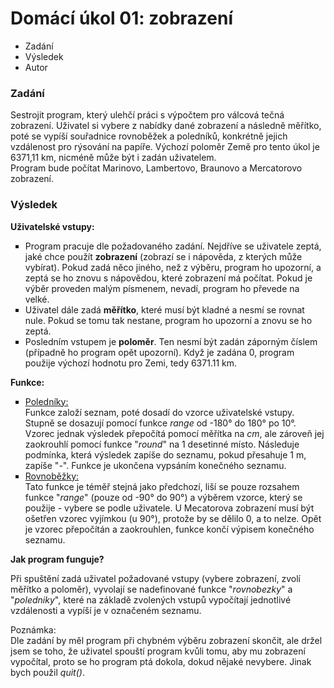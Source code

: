 <h1>Domácí úkol 01: zobrazení</h1>
<ul>
  <li>Zadání</li>
  <li>Výsledek</li>
  <li>Autor</li>
</ul>
<h3>Zadání</h3>
<p>Sestrojit program, který ulehčí práci s výpočtem pro válcová tečná zobrazení.
Uživatel si vybere z nabídky dané zobrazení a následně měřítko, poté se vypíší 
souřadnice rovnoběžek a poledníků, konkrétně jejich vzdálenost pro rýsování na papíře. Výchozí poloměr Země
pro tento úkol je 6371,11 km, nicméně může být i zadán uživatelem. <br>
Program bude počítat Marinovo, Lambertovo, Braunovo a Mercatorovo zobrazení.  

<h3>Výsledek</h3>
<b>Uživatelské vstupy:</b>
<ul style="list-style-type: square">
  <li>Program pracuje dle požadovaného zadání. Nejdříve se uživatele zeptá, 
jaké chce použít <b>zobrazení</b> (zobrazí se i nápověda, z kterých může vybírat). Pokud
zadá něco jiného, než z výběru, program ho upozorní, a zeptá se ho znovu s nápovědou, které 
zobrazení má počítat. Pokud je výběr proveden malým písmenem, nevadí, program ho převede na velké. </li>
  <li>Uživatel dále zadá <b>měřítko</b>, které musí být kladné a nesmí se rovnat nule. Pokud
se tomu tak nestane, program ho upozorní a znovu se ho zeptá. </li>
  <li>Posledním vstupem je <b>poloměr</b>. Ten nesmí být zadán záporným číslem (případně ho program opět upozorní).
Když je zadána 0, program použije výchozí hodnotu pro Zemi, tedy 6371.11 km. </li>
</ul>
<b>Funkce:</b>
<ul style="list-style-type: square">
  <li><u>Poledníky:</u>
  <br>Funkce založí seznam, poté dosadí do vzorce uživatelské vstupy.
  Stupně se dosazují pomocí funkce <i>range</i> od -180° do 180° po 10°. Vzorec jednak výsledek přepočítá
  pomocí měřítka na <i>cm</i>, ale zároveň jej zaokrouhlí pomocí funkce "<i>round</i>"
  na 1 desetinné místo. Následuje podmínka, která výsledek zapíše do seznamu, pokud přesahuje 1 m, zapíše "<i>-</i>".
  Funkce je ukončena vypsáním konečného seznamu.</li>
  <li><u>Rovnoběžky:</u>
  <br>Tato funkce je téměř stejná jako předchozí, liší se pouze rozsahem funkce "<i>range</i>" (pouze od -90° do 90°) 
  a výběrem vzorce, který se použije - vybere se podle uživatele. U Mecatorova zobrazení musí být ošetřen vzorec 
  vyjímkou (u 90°), protože by se dělilo 0, a to nelze. Opět je vzorec přepočítán a zaokrouhlen, funkce končí 
  výpisem konečného seznamu.
</li>
</ul>
<b>Jak program funguje?</b>
<p>Při spuštění zadá uživatel požadované vstupy (vybere zobrazení, zvolí měřítko a poloměr), vyvolají se nadefinované
funkce "<i>rovnobezky</i>" a "<i>poledniky</i>", které na základě zvolených vstupů vypočítají jednotlivé vzdálenosti
a vypíší je v označeném seznamu.</p>

<p>Poznámka:<br>
Dle zadání by měl program při chybném výběru zobrazení skončit, ale držel jsem se toho, že 
uživatel spouští program kvůli tomu, aby mu zobrazení vypočítal, proto se ho program ptá dokola, 
dokud nějaké nevybere. Jinak bych použil <i>quit()</i>.</p>